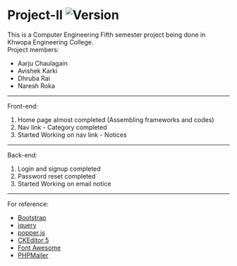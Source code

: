 # Project-II ![Version](https://img.shields.io/badge/version-1.0-blue.svg)
This is a Computer Engineering Fifth semester project being done in Khwopa Engineering College.\
Project members:
- Aarju Chaulagain
- Avishek Karki
- Dhruba Rai
- Naresh Roka
__________________
Front-end:
1. Home page almost completed (Assembling frameworks and codes)
2. Nav link - Category completed
3. Started Working on nav link - Notices
__________________
Back-end:
1. Login and signup completed
2. Password reset completed
3. Started Working on email notice
__________________

For reference:
- [Bootstrap](https://getbootstrap.com/)
- [jquery](https://ajax.googleapis.com/ajax/libs/jquery/3.4.1/jquery.min.js)
- [popper.js](https://cdnjs.cloudflare.com/ajax/libs/popper.js/1.16.0/umd/popper.min.js)
- [CKEditor 5](https://ckeditor.com/ckeditor-5/)
- [Font Awesome](https://fontawesome.com/)
- [PHPMailer](https://github.com/PHPMailer/PHPMailer)
